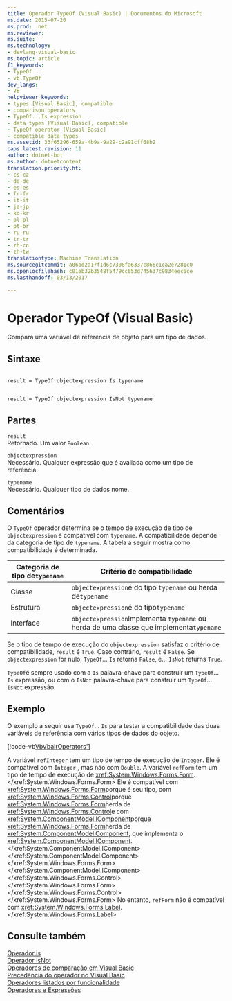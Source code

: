 ```yaml
---
title: Operador TypeOf (Visual Basic) | Documentos do Microsoft
ms.date: 2015-07-20
ms.prod: .net
ms.reviewer: 
ms.suite: 
ms.technology:
- devlang-visual-basic
ms.topic: article
f1_keywords:
- TypeOf
- vb.TypeOf
dev_langs:
- VB
helpviewer_keywords:
- types [Visual Basic], compatible
- comparison operators
- TypeOf...Is expression
- data types [Visual Basic], compatible
- TypeOf operator [Visual Basic]
- compatible data types
ms.assetid: 33f65296-659a-4b9a-9a29-c2a91cff68b2
caps.latest.revision: 11
author: dotnet-bot
ms.author: dotnetcontent
translation.priority.ht:
- cs-cz
- de-de
- es-es
- fr-fr
- it-it
- ja-jp
- ko-kr
- pl-pl
- pt-br
- ru-ru
- tr-tr
- zh-cn
- zh-tw
translationtype: Machine Translation
ms.sourcegitcommit: a06bd2a17f1d6c7308fa6337c866c1ca2e7281c0
ms.openlocfilehash: c01eb32b3548f5479cc653d745637c9834eec6ce
ms.lasthandoff: 03/13/2017

---
```

# <a name="typeof-operator-visual-basic"></a>Operador TypeOf (Visual Basic)
Compara uma variável de referência de objeto para um tipo de dados.  
  
## <a name="syntax"></a>Sintaxe  
  
```  
  
result = TypeOf objectexpression Is typename  
```  
  
```  
  
result = TypeOf objectexpression IsNot typename  
```  
  
## <a name="parts"></a>Partes  
 `result`  
 Retornado. Um valor `Boolean`.  
  
 `objectexpression`  
 Necessário. Qualquer expressão que é avaliada como um tipo de referência.  
  
 `typename`  
 Necessário. Qualquer tipo de dados nome.  
  
## <a name="remarks"></a>Comentários  
 O `TypeOf` operador determina se o tempo de execução de tipo de `objectexpression` é compatível com `typename`. A compatibilidade depende da categoria de tipo de `typename`. A tabela a seguir mostra como compatibilidade é determinada.  
  
|Categoria de tipo de`typename`|Critério de compatibilidade|  
|---------------------------------|-----------------------------|  
|Classe|`objectexpression`é do tipo `typename` ou herda de`typename`|  
|Estrutura|`objectexpression`é do tipo`typename`|  
|Interface|`objectexpression`implementa `typename` ou herda de uma classe que implementa`typename`|  
  
 Se o tipo de tempo de execução do `objectexpression` satisfaz o critério de compatibilidade, `result` é `True`. Caso contrário, `result` é `False`.  Se `objectexpression` for nulo, `TypeOf`... `Is` retorna `False`, e... `IsNot` returns `True`.  
  
 `TypeOf`é sempre usado com a `Is` palavra-chave para construir um `TypeOf`... `Is` expressão, ou com o `IsNot` palavra-chave para construir um `TypeOf`... `IsNot` expressão.  
  
## <a name="example"></a>Exemplo  
 O exemplo a seguir usa `TypeOf`... `Is` para testar a compatibilidade das duas variáveis de referência com vários tipos de dados do objeto.  
  
 [!code-vb[VbVbalrOperators&#39;](../../../visual-basic/language-reference/operators/codesnippet/VisualBasic/typeof-operator_1.vb)]  
  
 A variável `refInteger` tem um tipo de tempo de execução de `Integer`. Ele é compatível com `Integer` , mas não com `Double`. A variável `refForm` tem um tipo de tempo de execução de <xref:System.Windows.Forms.Form>.</xref:System.Windows.Forms.Form> Ele é compatível com <xref:System.Windows.Forms.Form>porque é seu tipo, com <xref:System.Windows.Forms.Control>porque <xref:System.Windows.Forms.Form>herda de <xref:System.Windows.Forms.Control>e com <xref:System.ComponentModel.IComponent>porque <xref:System.Windows.Forms.Form>herda de <xref:System.ComponentModel.Component>, que implementa o <xref:System.ComponentModel.IComponent>.</xref:System.ComponentModel.IComponent> </xref:System.ComponentModel.Component> </xref:System.Windows.Forms.Form> </xref:System.ComponentModel.IComponent> </xref:System.Windows.Forms.Control> </xref:System.Windows.Forms.Form> </xref:System.Windows.Forms.Control> </xref:System.Windows.Forms.Form> No entanto, `refForm` não é compatível com <xref:System.Windows.Forms.Label>.</xref:System.Windows.Forms.Label>  
  
## <a name="see-also"></a>Consulte também  
 [Operador is](../../../visual-basic/language-reference/operators/is-operator.md)   
 [Operador IsNot](../../../visual-basic/language-reference/operators/isnot-operator.md)   
 [Operadores de comparação em Visual Basic](../../../visual-basic/programming-guide/language-features/operators-and-expressions/comparison-operators.md)   
 [Precedência do operador no Visual Basic](../../../visual-basic/language-reference/operators/operator-precedence.md)   
 [Operadores listados por funcionalidade](../../../visual-basic/language-reference/operators/operators-listed-by-functionality.md)   
 [Operadores e Expressões](../../../visual-basic/programming-guide/language-features/operators-and-expressions/index.md)
